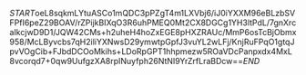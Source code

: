 $START$oeL8sqkmLYtuASCo1mQDC3pPZgT4m1LXVbj6/iJ0iYXXM96eBLzbSVFPfI6peZ29BOAV/rZPijkBIXqO3R6uhPMEQ0Mt2CX8DGCg1YH3ltPdL/7gnXrcaIkcjwD9D1/JQW42CMs+h2uheH4hoZxEGE8pHXZRAUc/MmP6osTcBjObmx958/McLByvcbs7qH2iliYXNwsD29ymwtpGpfJ3vuYL2wLFj/KnjRuFPqO1gtqJpvVOgCib+FJbdDCOoMkihs+LDoRpGPT1hhpmezw5ROaVDcPanpxdx4MxL8vcorqd7+0qw9UufgzXA8rpINuyfph26NtNI9YrZrfLraBDcw==$END$